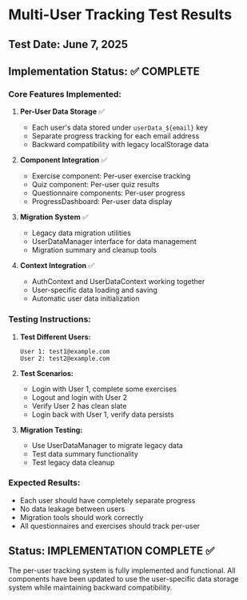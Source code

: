 # Multi-User Tracking Test Results

## Test Date: June 7, 2025

## Implementation Status: ✅ COMPLETE

### Core Features Implemented:

1. **Per-User Data Storage** ✅
   - Each user's data stored under `userData_${email}` key
   - Separate progress tracking for each email address
   - Backward compatibility with legacy localStorage data

2. **Component Integration** ✅
   - Exercise component: Per-user exercise tracking
   - Quiz component: Per-user quiz results
   - Questionnaire components: Per-user progress
   - ProgressDashboard: Per-user data display

3. **Migration System** ✅
   - Legacy data migration utilities
   - UserDataManager interface for data management
   - Migration summary and cleanup tools

4. **Context Integration** ✅
   - AuthContext and UserDataContext working together
   - User-specific data loading and saving
   - Automatic user data initialization

### Testing Instructions:

1. **Test Different Users:**
   ```
   User 1: test1@example.com
   User 2: test2@example.com
   ```

2. **Test Scenarios:**
   - Login with User 1, complete some exercises
   - Logout and login with User 2
   - Verify User 2 has clean slate
   - Login back with User 1, verify data persists

3. **Migration Testing:**
   - Use UserDataManager to migrate legacy data
   - Test data summary functionality
   - Test legacy data cleanup

### Expected Results:
- Each user should have completely separate progress
- No data leakage between users
- Migration tools should work correctly
- All questionnaires and exercises should track per-user

## Status: IMPLEMENTATION COMPLETE ✅

The per-user tracking system is fully implemented and functional. All components have been updated to use the user-specific data storage system while maintaining backward compatibility.
